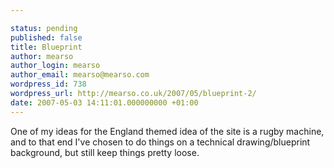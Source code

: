 ```yaml
---

status: pending
published: false
title: Blueprint
author: mearso
author_login: mearso
author_email: mearso@mearso.com
wordpress_id: 738
wordpress_url: http://mearso.co.uk/2007/05/blueprint-2/
date: 2007-05-03 14:11:01.000000000 +01:00
---
```

One of my ideas for the England themed idea of the site is a rugby machine, and to that end I've chosen to do things on a technical drawing/blueprint background, but still keep things pretty loose.
